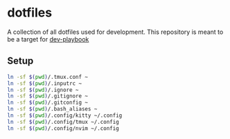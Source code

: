 # dotfiles

A collection of all dotfiles used for development. This repository is meant to
be a target for
[dev-playbook](https://github.com/maladroitthief/developer-playbook)

## Setup

```bash
ln -sf $(pwd)/.tmux.conf ~
ln -sf $(pwd)/.inputrc ~
ln -sf $(pwd)/.ignore ~
ln -sf $(pwd)/.gitignore ~
ln -sf $(pwd)/.gitconfig ~
ln -sf $(pwd)/.bash_aliases ~
ln -sf $(pwd)/.config/kitty ~/.config
ln -sf $(pwd)/.config/tmux ~/.config
ln -sf $(pwd)/.config/nvim ~/.config
```
